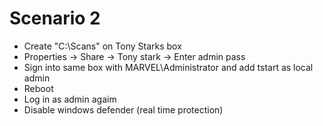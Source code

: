 # Scenario 2
- Create "C:\Scans" on Tony Starks box
- Properties -> Share -> Tony stark -> Enter admin pass
- Sign into same box with MARVEL\Administrator and add tstart as local admin
- Reboot
- Log in as admin agaim
- Disable windows defender (real time protection)



